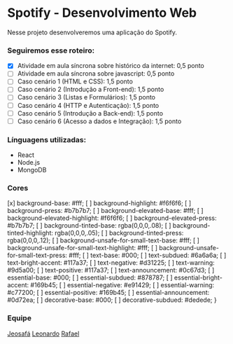 # Spotify - Desenvolvimento Web

Nesse projeto desenvolveremos uma aplicação do Spotify.

### Seguiremos esse roteiro:
- [x] Atividade em aula síncrona sobre histórico da internet: 0,5 ponto 
- [ ] Atividade em aula síncrona sobre javascript: 0,5 ponto
- [ ] Caso cenário 1 (HTML e CSS): 1,5 ponto
- [ ] Caso cenário 2 (Introdução a Front-end): 1,5 ponto
- [ ] Caso cenário 3 (Listas e Formulários): 1,5 ponto
- [ ] Caso cenário 4 (HTTP e Autenticação): 1,5 ponto
- [ ] Caso cenário 5 (Introdução a Back-end): 1,5 ponto
- [ ] Caso cenário 6 (Acesso a dados e Integração): 1,5 ponto

### Línguagens utilizadas:
- React
- Node.js
- MongoDB

### Cores
[x] background-base: #fff;
    [ ] background-highlight: #f6f6f6;
    [ ] background-press: #b7b7b7;
    [ ] background-elevated-base: #fff;
    [ ] background-elevated-highlight: #f6f6f6;
    [ ] background-elevated-press: #b7b7b7;
    [ ] background-tinted-base: rgba(0,0,0,.08);
    [ ] background-tinted-highlight: rgba(0,0,0,.05);
    [ ] background-tinted-press: rgba(0,0,0,.12);
    [ ] background-unsafe-for-small-text-base: #fff;
    [ ] background-unsafe-for-small-text-highlight: #fff;
    [ ] background-unsafe-for-small-text-press: #fff;
    [ ] text-base: #000;
    [ ] text-subdued: #6a6a6a;
    [ ] text-bright-accent: #117a37;
    [ ] text-negative: #d31225;
    [ ] text-warning: #9d5a00;
    [ ] text-positive: #117a37;
    [ ] text-announcement: #0c67d3;
    [ ] essential-base: #000;
    [ ] essential-subdued: #878787;
    [ ] essential-bright-accent: #169b45;
    [ ] essential-negative: #e91429;
    [ ] essential-warning: #c77200;
    [ ] essential-positive: #169b45;
    [ ] essential-announcement: #0d72ea;
    [ ] decorative-base: #000;
    [ ] decorative-subdued: #dedede;
}

### Equipe
[Jeosafá]("https://github.com/jeosafaferreira") 
[Leonardo]("https://github.com/leonardovioliveira")
[Rafael]("https://github.com/rafasdoliveira")